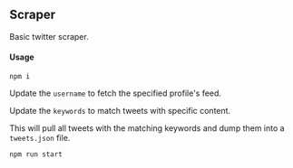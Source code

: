## Scraper
Basic twitter scraper.

#### Usage
```
npm i
```

Update the `username` to fetch the specified profile's feed.

Update the `keywords` to match tweets with specific content.

This will pull all tweets with the matching keywords and dump them into a `tweets.json` file.

```
npm run start
```

